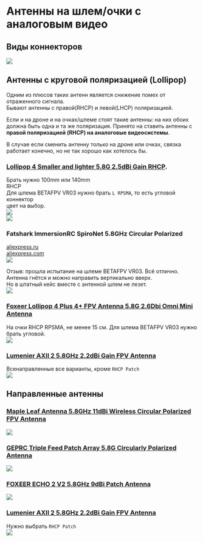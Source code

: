 # Антенны на шлем/очки с аналоговым видео

## Виды коннекторов
![](Antenna_Connectors.png)

## Антенны с круговой поляризацией (Lollipop)
Одним из плюсов таких антенн является снижение помех от отраженного сигнала.  
Бывают антенны с правой(RHCP) и левой(LHCP) поляризацией. 

Если и на дроне и на очках/шлеме стоят такие антенны: на них обоих должна быть одна и та же поляризация. Принято на ставить антенны с **правой поляризацией (RHCP) на аналоговые видеосистемы**.  

В случае если сменить антенну только на дроне или очках, связка работает конечно, но не так хорошо как хотелось бы. 

### [Lollipop 4 Smaller and lighter 5.8G 2.5dBi Gain RHCP](https://www.aliexpress.com/item/1005003744368958.html).  
Брать нужно 100mm или 140mm  
RHCP  
Для шлема BETAFPV VR03 нужно брать `L RPSMA`, то есть угловой коннектор  
цвет на выбор.  
![](Antenna_Lollipop_4_RHCP_100mm.png)  
![](Antenna_Lollipop_4_RHCP_140mm.png)  

### Fatshark ImmersionRC SpiroNet 5.8GHz Circular Polarized  
[aliexpress.ru](https://aliexpress.ru/item/1005007576203785.html?sku_id=12000041361234282)  
[aliexpress.com](https://aliexpress.com/item/1005007576203785.html?sku_id=12000041361234282)  
![](FatsharkRPSMA.png)  

Отзыв: прошла испытание на шлеме BETAFPV VR03.
Всё отлично. Антенна гнётся и можно направить вертикально вверх.   
Но в штатный кейс вместе с антенной шлем не лезет.   
![](FatsharkUser.jpg)  

### [Foxeer Lollipop 4 Plus 4+ FPV Antenna 5.8G 2.6Dbi Omni Mini Antenna](https://vi.aliexpress.com/item/1005007675970891.html)
На очки RHCP RPSMA, не менее 15 см. Для шлема BETAFPV VR03 нужно брать угловой.  
![](Antenna_Foxeer_Lollipop.png)  

### [Lumenier AXII 2 5.8GHz 2.2dBi Gain FPV Antenna ](https://vi.aliexpress.com/item/1005006029251481.html)
Всенаправленные все варианты, кроме `RHCP Patch`  
![](Antenna_Lumenier_AXII.png)  

## Направленные антенны

### [Maple Leaf Antenna 5.8GHz 11dBi Wireless Circular Polarized FPV Antenna ](https://vi.aliexpress.com/item/1005003476048574.html)  
![](Antenna_Maple_Leaf.png)  

### [GEPRC Triple Feed Patch Array 5.8G Circularly Polarized Antenna](https://vi.aliexpress.com/item/1005005805771805.html)  
![](Antenna_GEPRC_Triple.png)  

### [FOXEER ECHO 2 V2 5.8GHz 9dBi Patch Antenna ](https://vi.aliexpress.com/item/1005005284454060.html)  
![](Antenna_Foxeer_Echo2.png)  

### [Lumenier AXII 2 5.8GHz 2.2dBi Gain FPV Antenna ](https://vi.aliexpress.com/item/1005006029251481.html)
Нужно выбрать `RHCP Patch`  
![](Antenna_Lumenier_Patch.png)
